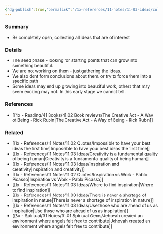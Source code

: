 ```yaml
---
{"dg-publish":true,"permalink":"/1x-references/11-notes/11-03-ideas/collecting-new-ideas-for-creativity/","title":"Collecting new ideas for creativity","created":"2023-03-23T19:36:39.000+03:00","updated":"2024-02-14T20:18:34.295+03:00"}
---
```



### Summary
- Be completely open, collecting all ideas that are of interest

### Details
- The seed phase - looking for starting points that can grow into something beautiful.
- We are not working on them - just gathering the ideas.
- We also dont form conclusions about them, or try to force them into a specific path
- Some ideas may end up growing into beautiful work, others that may seem exciting may not. In this early stage we cannot tell.

### References
- [[4x - Reading/41 Books/41.02 Book reviews/The Creative Act - A Way of Being - Rick Rubin\|The Creative Act - A Way of Being - Rick Rubin]]

### Related
- [[1x - References/11 Notes/11.02 Quotes/Impossible to have your best ideas the first time\|Impossible to have your best ideas the first time]]
- [[1x - References/11 Notes/11.03 Ideas/Creativity is a fundamental quality of being human\|Creativity is a fundamental quality of being human]]
- [[1x - References/11 Notes/11.03 Ideas/Inspiration and creativity\|Inspiration and creativity]]
- [[1x - References/11 Notes/11.02 Quotes/Inspiration vs Work - Pablo Picasso\|Inspiration vs Work - Pablo Picasso]]
- [[1x - References/11 Notes/11.03 Ideas/Where to find inspiration\|Where to find inspiration]]
- [[1x - References/11 Notes/11.03 Ideas/There is never a shortage of inspiration in nature\|There is never a shortage of inspiration in nature]]
- [[1x - References/11 Notes/11.03 Ideas/Use those who are ahead of us as inspiration\|Use those who are ahead of us as inspiration]]
- [[3x - Spiritual/31 Notes/31.01 Spiritual Gems/Jehovah created an environment where angels felt free to contribute\|Jehovah created an environment where angels felt free to contribute]]